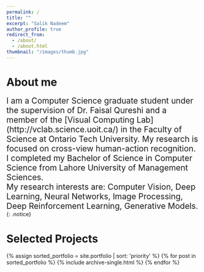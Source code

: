 ```yaml
---
permalink: /
title: ""
excerpt: "Salik Nadeem"
author_profile: true
redirect_from: 
  - /about/
  - /about.html
thumbnail: "/images/thumb.jpg"
---
```



About me
======

<span style="font-size:1.5em;">
I am a Computer Science graduate student under the supervision of Dr. Faisal Qureshi and a member of the [Visual Computing Lab](http://vclab.science.uoit.ca/) in the Faculty of Science at Ontario Tech University. My research is focused on cross-view human-action recognition. I completed my Bachelor of Science in Computer Science from Lahore University of Management Sciences.   
<br>
My research interests are:
Computer Vision, Deep Learning, Neural Networks, Image Processing, Deep Reinforcement Learning, Generative Models.</span>
{: .notice}


Selected Projects
======

{% assign sorted_portfolio = site.portfolio | sort: 'priority' %}
{% for post in sorted_portfolio %}
  {% include archive-single.html %}
{% endfor %}



